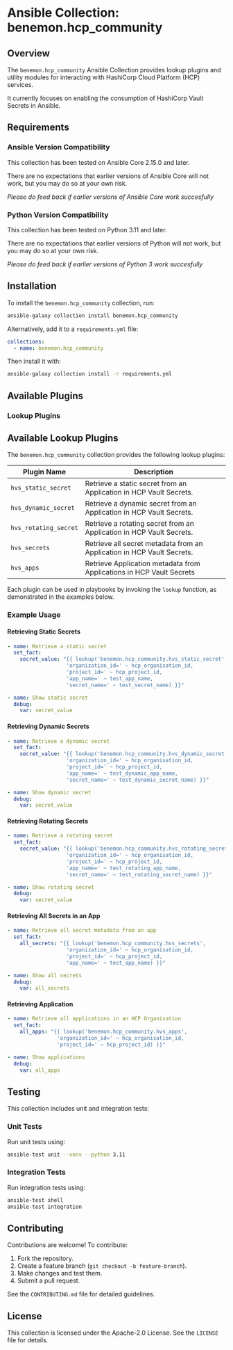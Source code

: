 # Ansible Collection: benemon.hcp_community

## Overview

The `benemon.hcp_community` Ansible Collection provides lookup plugins and utility modules for interacting with HashiCorp Cloud Platform (HCP) services.

It currently focuses on enabling the consumption of HashiCorp Vault Secrets in Ansible.

## Requirements

### Ansible Version Compatibility

This collection has been tested on Ansible Core 2.15.0 and later.

There are no expectations that earlier versions of Ansible Core will not work, but you may do so at your own risk.

*Please do feed back if earlier versions of Ansible Core work succesfully*

### Python Version Compatibility

This collection has been tested on Python 3.11 and later.

There are no expectations that earlier versions of Python will not work, but you may do so at your own risk. 

*Please do feed back if earlier versions of Python 3 work succesfully*

## Installation

To install the `benemon.hcp_community` collection, run:

```bash
ansible-galaxy collection install benemon.hcp_community
```

Alternatively, add it to a `requirements.yml` file:

```yaml
collections:
  - name: benemon.hcp_community
```

Then install it with:

```bash
ansible-galaxy collection install -r requirements.yml
```

## Available Plugins

### Lookup Plugins

## Available Lookup Plugins

The `benemon.hcp_community` collection provides the following lookup plugins:

| Plugin Name | Description |
|-------------|------------|
| `hvs_static_secret` | Retrieve a static secret from an Application in HCP Vault Secrets. |
| `hvs_dynamic_secret` | Retrieve a dynamic secret from an Application in HCP Vault Secrets. |
| `hvs_rotating_secret` | Retrieve a rotating secret from an Application in HCP Vault Secrets. |
| `hvs_secrets` | Retrieve all secret metadata from an Application in HCP Vault Secrets. |
| `hvs_apps` | Retrieve Application metadata from Applications in HCP Vault Secrets|

Each plugin can be used in playbooks by invoking the `lookup` function, as demonstrated in the examples below.

### Example Usage

#### Retrieving Static Secrets

```yaml
- name: Retrieve a static secret
  set_fact:
    secret_value: "{{ lookup('benemon.hcp_community.hvs_static_secret', 
                   'organization_id=' ~ hcp_organisation_id, 
                   'project_id=' ~ hcp_project_id,
                   'app_name=' ~ test_app_name,
                   'secret_name=' ~ test_secret_name) }}"

- name: Show static secret
  debug:
    var: secret_value
```

#### Retrieving Dynamic Secrets

```yaml
- name: Retrieve a dynamic secret
  set_fact:
    secret_value: "{{ lookup('benemon.hcp_community.hvs_dynamic_secret', 
                   'organization_id=' ~ hcp_organisation_id, 
                   'project_id=' ~ hcp_project_id,
                   'app_name=' ~ test_dynamic_app_name,
                   'secret_name=' ~ test_dynamic_secret_name) }}"

- name: Show dynamic secret
  debug:
    var: secret_value
```

#### Retrieving Rotating Secrets

```yaml
- name: Retrieve a rotating secret
  set_fact:
    secret_value: "{{ lookup('benemon.hcp_community.hvs_rotating_secret', 
                   'organization_id=' ~ hcp_organisation_id, 
                   'project_id=' ~ hcp_project_id,
                   'app_name=' ~ test_rotating_app_name,
                   'secret_name=' ~ test_rotating_secret_name) }}"

- name: Show rotating secret
  debug:
    var: secret_value
```

#### Retrieving All Secrets in an App

```yaml
- name: Retrieve all secret metadata from an app
  set_fact:
    all_secrets: "{{ lookup('benemon.hcp_community.hvs_secrets', 
                   'organization_id=' ~ hcp_organisation_id, 
                   'project_id=' ~ hcp_project_id,
                   'app_name=' ~ test_app_name) }}"

- name: Show all secrets
  debug:
    var: all_secrets
```

#### Retrieving Application

```yaml
- name: Retrieve all applications in an HCP Organisation
  set_fact:
    all_apps: "{{ lookup('benemon.hcp_community.hvs_apps', 
                'organization_id=' ~ hcp_organisation_id, 
                'project_id=' ~ hcp_project_id) }}"

- name: Show applications
  debug:
    var: all_apps
```

## Testing

This collection includes unit and integration tests:

### Unit Tests

Run unit tests using:

```bash
ansible-test unit --venv --python 3.11
```

### Integration Tests

Run integration tests using:

```bash
ansible-test shell
ansible-test integration
```

## Contributing

Contributions are welcome! To contribute:

1. Fork the repository.
2. Create a feature branch (`git checkout -b feature-branch`).
3. Make changes and test them.
4. Submit a pull request.

See the `CONTRIBUTING.md` file for detailed guidelines.

## License

This collection is licensed under the Apache-2.0 License. See the `LICENSE` file for details.
